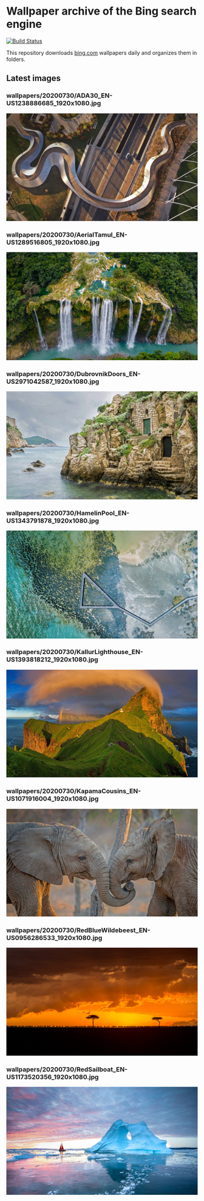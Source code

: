 # Wallpaper archive of the Bing search engine

[![Build Status](https://travis-ci.org/kijart/bing-daily-images-dl.svg?branch=wallpapers)](https://travis-ci.org/kijart/bing-daily-images-dl)

This repository downloads [bing.com](https://www.bing.com) wallpapers daily and organizes them in folders.

## Latest images

<!-- Wallpapers -->

### wallpapers/20200730/ADA30_EN-US1238886685_1920x1080.jpg

![wallpapers/20200730/ADA30_EN-US1238886685_1920x1080.jpg](wallpapers/20200730/ADA30_EN-US1238886685_1920x1080.jpg)

### wallpapers/20200730/AerialTamul_EN-US1289516805_1920x1080.jpg

![wallpapers/20200730/AerialTamul_EN-US1289516805_1920x1080.jpg](wallpapers/20200730/AerialTamul_EN-US1289516805_1920x1080.jpg)

### wallpapers/20200730/DubrovnikDoors_EN-US2971042587_1920x1080.jpg

![wallpapers/20200730/DubrovnikDoors_EN-US2971042587_1920x1080.jpg](wallpapers/20200730/DubrovnikDoors_EN-US2971042587_1920x1080.jpg)

### wallpapers/20200730/HamelinPool_EN-US1343791878_1920x1080.jpg

![wallpapers/20200730/HamelinPool_EN-US1343791878_1920x1080.jpg](wallpapers/20200730/HamelinPool_EN-US1343791878_1920x1080.jpg)

### wallpapers/20200730/KallurLighthouse_EN-US1393818212_1920x1080.jpg

![wallpapers/20200730/KallurLighthouse_EN-US1393818212_1920x1080.jpg](wallpapers/20200730/KallurLighthouse_EN-US1393818212_1920x1080.jpg)

### wallpapers/20200730/KapamaCousins_EN-US1071916004_1920x1080.jpg

![wallpapers/20200730/KapamaCousins_EN-US1071916004_1920x1080.jpg](wallpapers/20200730/KapamaCousins_EN-US1071916004_1920x1080.jpg)

### wallpapers/20200730/RedBlueWildebeest_EN-US0956286533_1920x1080.jpg

![wallpapers/20200730/RedBlueWildebeest_EN-US0956286533_1920x1080.jpg](wallpapers/20200730/RedBlueWildebeest_EN-US0956286533_1920x1080.jpg)

### wallpapers/20200730/RedSailboat_EN-US1173520356_1920x1080.jpg

![wallpapers/20200730/RedSailboat_EN-US1173520356_1920x1080.jpg](wallpapers/20200730/RedSailboat_EN-US1173520356_1920x1080.jpg)

